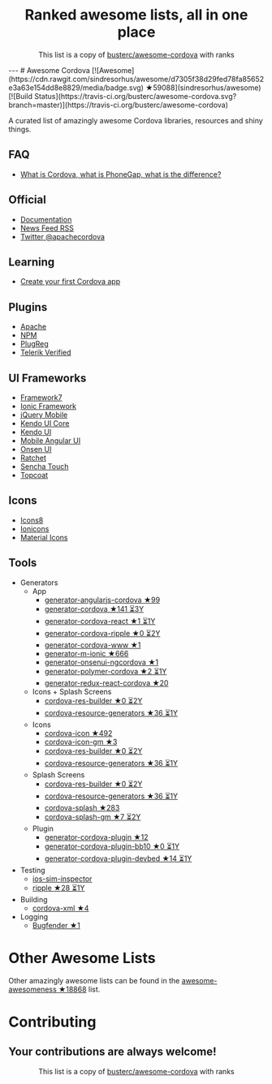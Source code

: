 <h1 align="center">
Ranked awesome lists, all in one place
</h1>
<p align="center">
	This list is a copy of <a href="busterc/awesome-cordova">busterc/awesome-cordova</a> with ranks
</p>
---
# Awesome Cordova [![Awesome](https://cdn.rawgit.com/sindresorhus/awesome/d7305f38d29fed78fa85652e3a63e154dd8e8829/media/badge.svg) ★59088](sindresorhus/awesome) [![Build Status](https://travis-ci.org/busterc/awesome-cordova.svg?branch=master)](https://travis-ci.org/busterc/awesome-cordova)

A curated list of amazingly awesome Cordova libraries, resources and shiny things.

## FAQ
- [What is Cordova, what is PhoneGap, what is the difference?](http://blog.ionic.io/what-is-cordova-phonegap/)

## Official
- [Documentation](https://cordova.apache.org/docs/en/latest/)
- [News Feed RSS](https://cordova.apache.org/feed.xml)
- [Twitter @apachecordova](https://twitter.com/apachecordova)

## Learning
- [Create your first Cordova app](https://cordova.apache.org/docs/en/latest/guide/cli/index.html)

## Plugins
- [Apache](http://cordova.apache.org/plugins/)
- [NPM](https://www.npmjs.com/search?q=cordova-plugin)
- [PlugReg](http://www.plugreg.com/)
- [Telerik Verified](http://plugins.telerik.com/cordova)

## UI Frameworks
- [Framework7](http://framework7.io)
- [Ionic Framework](http://ionicframework.com/)
- [jQuery Mobile](http://jquerymobile.com/)
- [Kendo UI Core](http://www.telerik.com/kendo-ui/open-source-core)
- [Kendo UI](http://www.telerik.com/kendo-ui)
- [Mobile Angular UI](http://mobileangularui.com/)
- [Onsen UI](https://onsen.io/)
- [Ratchet](http://goratchet.com/)
- [Sencha Touch](https://www.sencha.com/products/touch/)
- [Topcoat](http://topcoat.io/)

## Icons
- [Icons8](https://icons8.com/)
- [Ionicons](http://ionicons.com/)
- [Material Icons](https://material.io/icons/)

## Tools
  - Generators
    - App
      - [generator-angularjs-cordova ★99](keshavos/generator-angularjs-cordova)
      - [generator-cordova ★141 ⏳3Y](dangeross/generator-cordova)
      - [generator-cordova-react ★1 ⏳1Y](jackong/generator-cordova-react)
      - [generator-cordova-ripple ★0 ⏳2Y](keunlee/generator-cordova-ripple)
      - [generator-cordova-www ★1](busterc/generator-cordova-www)
      - [generator-m-ionic ★666](mwaylabs/generator-m-ionic)
      - [generator-onsenui-ngcordova ★1](healthonnet/generator-onsenui-ngcordova)
      - [generator-polymer-cordova ★2 ⏳1Y](emoriarty/generator-polymer-cordova)
      - [generator-redux-react-cordova ★20](zmeecer/generator-redux-react-cordova)
    - Icons + Splash Screens
      - [cordova-res-builder ★0 ⏳2Y](mettbox/cordova-res-builder)
      - [cordova-resource-generators ★36 ⏳1Y](busterc/cordova-resource-generators)
    - Icons
      - [cordova-icon ★492](AlexDisler/cordova-icon)
      - [cordova-icon-gm ★3](disusered/cordova-icon-gm)
      - [cordova-res-builder ★0 ⏳2Y](mettbox/cordova-res-builder)
      - [cordova-resource-generators ★36 ⏳1Y](busterc/cordova-resource-generators)
    - Splash Screens
      - [cordova-res-builder ★0 ⏳2Y](mettbox/cordova-res-builder)
      - [cordova-resource-generators ★36 ⏳1Y](busterc/cordova-resource-generators)
      - [cordova-splash ★283](AlexDisler/cordova-splash)
      - [cordova-splash-gm ★7 ⏳2Y](disusered/cordova-splash-gm)
    - Plugin
      - [generator-cordova-plugin ★12](lholmquist/generator-cordova-plugin)
      - [generator-cordova-plugin-bb10 ★0 ⏳1Y](blackberry/generator-cordova-plugin-bb10)
      - [generator-cordova-plugin-devbed ★14 ⏳1Y](sony/generator-cordova-plugin-devbed)
  - Testing
    - [ios-sim-inspector](https://github.com/busterc/profiles/blob/master/osx/sources/ios-sim-inspector)
    - [ripple ★28 ⏳1Y](ripple-emulator/ripple)
  - Building
    - [cordova-xml ★4](mifi/cordova-xml)
  - Logging
    - [Bugfender ★1](bugfender/cordova-plugin-bugfender)

# Other Awesome Lists
Other amazingly awesome lists can be found in the [awesome-awesomeness ★18868](bayandin/awesome-awesomeness) list.

# Contributing
Your contributions are always welcome!
---
<p align="center">
	This list is a copy of <a href="busterc/awesome-cordova">busterc/awesome-cordova</a> with ranks
</p>
